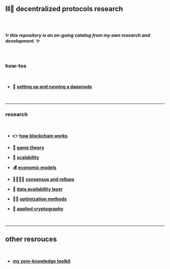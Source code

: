 ## ⛓🧱 decentralized protocols research 

<br>

####  ✨ *this repository is an *on-going* catalog from my own research and development.* ✨


<br>



### how-tos

<br>

* **🪼 [setting up and running a dappnode](dappnode)**


<br>

----

### research

<br>


* **👉 [how blockchain works](blockchains)**

* **👾 [game theory](game_theory)**

* **🐚 [scalability](scalability)**

* **💰 [economic models](economic_models)**

* **🫱🏻‍🫲🏽 [consensus and rollups](consensus_protocols)**

* **📀 [data availability layer](data_availability)**

* **👍🏽 [optimization methods](optimization)**
  
* **🧠 [applied cryptography](cryptography)**



<br>


----

## other resrouces

<br>

* **[my zero-knowledge toolkit](https://github.com/go-outside-labs/zero-knowledge-toolkit)**
